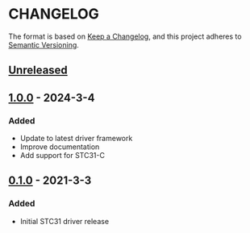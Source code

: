 # CHANGELOG

The format is based on [Keep a Changelog](https://keepachangelog.com/en/1.0.0/),
and this project adheres to [Semantic Versioning](https://semver.org/spec/v2.0.0.html).

## [Unreleased] 

## [1.0.0] - 2024-3-4

### Added

- Update to latest driver framework
- Improve documentation
- Add support for STC31-C
## [0.1.0] - 2021-3-3

### Added

- Initial STC31 driver release

[Unreleased]: https://github.com/Sensirion/embedded-i2c-stc3x/compare/1.0.0...HEAD
[1.0.0]: https://github.com/Sensirion/embedded-i2c-stc3x/compare/0.1.0...1.0.0
[0.1.0]: https://github.com/Sensirion/embedded-i2c-stc3x/releases/tag/0.1.0